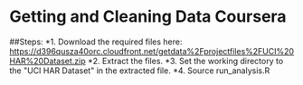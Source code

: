# Getting and Cleaning Data Coursera

##Steps:
*1. Download the required files here: https://d396qusza40orc.cloudfront.net/getdata%2Fprojectfiles%2FUCI%20HAR%20Dataset.zip
*2. Extract the files.
*3. Set the working directory to the "UCI HAR Dataset" in the extracted file.
*4. Source run_analysis.R
